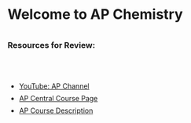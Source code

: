 <html>
     <head>
          <meta charset = "utf-8">
          <style>
               .pageText {
                    position: relative;
                    left:-12%;
                    line-height: 1.8;
               }
               #chemSubtitle {
                    top: 100px;
               }
          </style>
     </head>
     <body>
          <div class="pageText">
               <h1 id="chemTitle">Welcome to AP Chemistry</h1>
               <h3 id="chemSubtitle">Resources for Review:</h3>
               <p><br></p>
               <ul>
                    <li><a target="_blank" href="https://www.youtube.com/playlist?list=PLoGgviqq4845Sy3UfnNh_PljzAptMR7MQ">YouTube: AP Channel</a></li>
                    <li><a target="_blank" href="https://apcentral.collegeboard.org/courses/ap-chemistry?course=ap-chemistry">AP Central Course Page</a></li>
                    <li><a target="_blank" href="https://apcentral.collegeboard.org/pdf/ap-chemistry-course-and-exam-description-0.pdf?course=ap-chemistry">AP Course Description</a></li>
               </ul>
               <p><br><br><br><br><br><br><br><br><br><br><br><br></p>
          </div>
     </body>
</html>